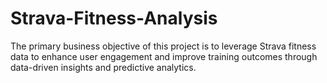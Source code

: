 # Strava-Fitness-Analysis
The primary business objective of this project is to leverage Strava fitness data to enhance user engagement and improve training outcomes through data-driven insights and predictive analytics. 

